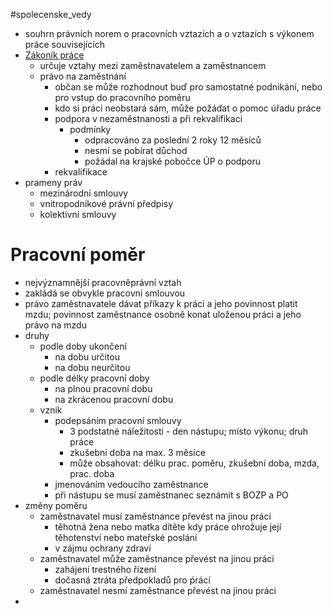 #spolecenske_vedy
* souhrn právních norem o pracovních vztazích a o vztazích s výkonem práce souvisejících
* [Zákoník práce](https://zakonyprolidi.cz)
	* určuje vztahy mezi zaměstnavatelem a zaměstnancem
	* právo na zaměstnání
		* občan se může rozhodnout buď pro samostatné podnikání, nebo pro vstup do pracovního poměru
		* kdo si práci neobstará sám, může požádat o pomoc úřadu práce
		* podpora v nezaměstnanosti a při rekvalifikaci
			* podmínky
				* odpracováno za poslední 2 roky 12 měsíců
				* nesmí se pobírat důchod
				* požádal na krajské pobočce ÚP o podporu
		* rekvalifikace
* prameny práv
	* mezinárodní smlouvy
	* vnitropodnikové právní předpisy
	* kolektivní smlouvy
# Pracovní poměr
* nejvýznamnější pracovněprávní vztah
* zakládá se obvykle pracovní smlouvou
* právo zaměstnavatele dávat příkazy k práci a jeho povinnost platit mzdu; povinnost zaměstnance osobně konat uloženou práci a jeho právo na mzdu
* druhy
	* podle doby ukončení
		* na dobu určitou
		* na dobu neurčitou
	* podle délky pracovní doby
		* na plnou pracovní dobu
		* na zkrácenou pracovní dobu
	* vznik
		* podepsáním pracovní smlouvy
			* 3 podstatné náležitosti - den nástupu; místo výkonu; druh práce
			* zkušební doba na max. 3 měsíce
			* může obsahovat: délku prac. poměru, zkušební doba, mzda, prac. doba
		* jmenováním vedoucího zaměstnance
		* při nástupu se musí zaměstnanec seznámit s BOZP a PO
* změny poměru
	* zaměstnavatel musí zaměstnance převést na jinou práci
		* těhotná žena nebo matka dítěte kdy práce ohrožuje její těhotenství nebo mateřské poslání
		* v zájmu ochrany zdraví
	* zaměstnavatel může zaměstnance převést na jinou práci
		* zahájení trestného řízení
		* dočasná ztráta předpokladů pro ṕrácí
	* zaměstnavatel nesmí zaměstnance převést na jinou práci
* 